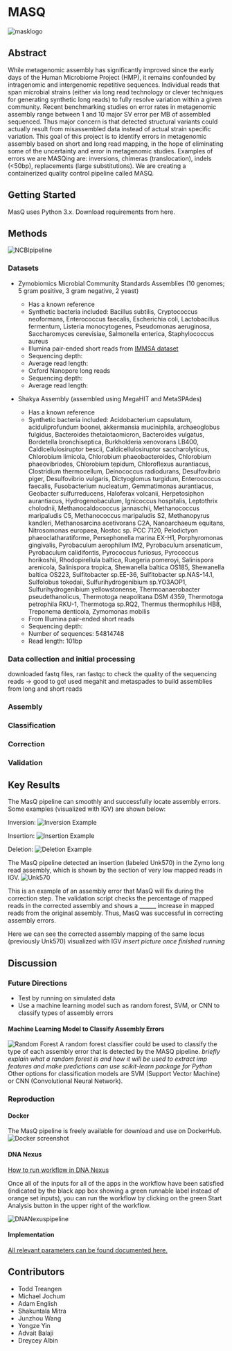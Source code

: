 # MASQ
![masklogo](https://github.com/NCBI-Codeathons/Meta_QC/blob/master/figures/mask_logo.jpg)

## Abstract
While metagenomic assembly has significantly improved since the early days of the Human Microbiome Project (HMP), it remains confounded by intragenomic and intergenomic repetitive sequences. Individual reads that span microbial strains (either via long read technology or clever techniques for generating synthetic long reads) to fully resolve variation within a given community. Recent benchmarking studies on error rates in metagenomic assembly range between 1 and 10 major SV error per MB of assembled sequenced. Thus major concern is that detected structural variants could actually result from misassembled data instead of actual strain specific variation. This goal of this project is to identify errors in metagenomic assembly based on short and long read mapping, in the hope of eliminating some of the uncertainty and error in metagenomic studies. Examples of errors we are MASQing are: inversions, chimeras (translocation), indels (<50bp), replacements (large substitutions). We are creating a containerized quality control pipeline called MASQ.

## Getting Started
MasQ uses Python 3.x. 
Download requirements from here.

## Methods
![NCBIpipeline](https://github.com/NCBI-Codeathons/MASQ/blob/master/workflow10.13.png)

### Datasets
+ Zymobiomics Microbial Community Standards Assemblies (10 genomes; 5 gram positive, 3 gram negative, 2 yeast)
  + Has a known reference
  + Synthetic bacteria included: Bacillus subtilis, Cryptococcus neoformans, Enterococcus faecalis, Escherichia coli, Lactobacillus fermentum, Listeria monocytogenes, Pseudomonas aeruginosa, Saccharomyces cerevisiae, Salmonella enterica, Staphylococcus aureus
  + Illumina pair-ended short reads from [IMMSA dataset](http://ftp-private.ncbi.nlm.nih.gov/nist-immsa/IMMSA/) 
  + Sequencing depth:
  + Average read length:
  + Oxford Nanopore long reads
  + Sequencing depth: 
  + Average read length: 
  
+ Shakya Assembly (assembled using MegaHIT and MetaSPAdes)
  + Has a known reference
  + Synthetic bacteria included: Acidobacterium capsulatum, aciduliprofundum boonei, akkermansia muciniphila, archaeoglobus fulgidus, Bacteroides thetaiotaomicron, Bacteroides vulgatus, Bordetella bronchiseptica, Burkholderia xenovorans LB400, Caldicellulosiruptor bescii, Caldicellulosiruptor saccharolyticus, Chlorobium limicola, Chlorobium phaeobacteroides, Chlorobium phaeovibriodes, Chlorobium tepidum, Chloroflexus aurantiacus, Clostridium thermocellum, Deinococcus radiodurans, Desulfovibrio piger, Desulfovibrio vulgaris, Dictyoglomus turgidum, Enterococcus faecalis, Fusobacterium nucleatum, Gemmatimonas aurantiacus, Geobacter sulfurreducens, Haloferax volcanii, Herpetosiphon aurantiacus, Hydrogenobaculum, Ignicoccus hospitalis, Leptothrix cholodnii, Methanocaldococcus jannaschii, Methanococcus maripaludis C5, Methanococcus maripaludis S2, Methanopyrus kandleri, Methanosarcina acetivorans C2A, Nanoarchaeum equitans, Nitrosomonas europaea, Nostoc sp. PCC 7120, Pelodictyon phaeoclatharatiforme, Persephonella marina EX-H1, Porphyromonas gingivalis, Pyrobaculum aerophilum IM2, Pyrobaculum arsenaticum, Pyrobaculum calidifontis, Pyrococcus furiosus, Pyrococcus horikoshii, Rhodopirellula baltica, Ruegeria pomeroyi, Salinispora arenicola, Salinispora tropica, Shewanella baltica OS185, Shewanella baltica OS223, Sulfitobacter sp.EE-36, Sulfitobacter sp.NAS-14.1, Sulfolobus tokodaii, Sulfurihydrogenibium sp.YO3AOP1, Sulfurihydrogenibium yellowstonense, Thermoanaerobacter pseudethanolicus, Thermotoga neapolitana DSM 4359, Thermotoga petrophila RKU-1, Thermotoga sp.RQ2, Thermus thermophilus HB8, Treponema denticola, Zymomonas mobilis
  + From Illumina pair-ended short reads 
  + Sequencing depth:
  + Number of sequences: 54814748
  + Read length: 101bp

### Data collection and initial processing
downloaded fastq files, ran fastqc to check the quality of the sequencing reads -> good to go!
used megahit and metaspades to build assemblies from long and short reads

### Assembly

### Classification

### Correction

### Validation

## Key Results

The MasQ pipeline can smoothly and successfully locate assembly errors. Some examples (visualized with IGV) are shown below:

Inversion:
![Inversion Example](https://github.com/NCBI-Codeathons/MASQ/blob/master/figures/k119_16424_4_303_4_949_inversion.png)

Insertion:
![Insertion Example](https://github.com/NCBI-Codeathons/MASQ/blob/master/figures/k119_12877_51-222_inse_igv_snapshot.png)

Deletion:
![Deletion Example](https://github.com/NCBI-Codeathons/MASQ/blob/master/figures/igv_snapshot_k119_18959_del.png)

The MasQ pipeline detected an insertion (labeled Unk570) in the Zymo long read assembly, which is shown by the section of very low mapped reads in IGV. 
![Unk570](https://github.com/NCBI-Codeathons/MASQ/blob/master/figures/unk570_igv_snapshot.png)

This is an example of an assembly error that MasQ will fix during the correction step. The validation script checks the percentage of mapped reads in the corrected assembly and shows a ______ increase in mapped reads from the original assembly. Thus, MasQ was successful in correcting assembly errors.

Here we can see the corrected assembly mapping of the same locus (previously Unk570) visualized with IGV
*insert picture once finished running*

## Discussion 
### Future Directions
+ Test by running on simulated data
+ Use a machine learning model such as random forest, SVM, or CNN to classify types of assembly errors
#### Machine Learning Model to Classify Assembly Errors
![Random Forest](https://github.com/NCBI-Codeathons/Meta_QC/blob/master/figures/NCBI_hackathon.jpg)
A random forest classifier could be used to classify the type of each assembly error that is detected by the MASQ pipeline. 
*briefly explain what a random forest is and how it will be used to extract imp features and make predictions*
*can use scikit-learn package for Python*
Other options for classification models are SVM (Support Vector Machine) or CNN (Convolutional Neural Network).


### Reproduction
#### Docker
The MasQ pipeline is freely available for download and use on DockerHub.
![Docker screenshot](https://github.com/NCBI-Codeathons/Meta_QC/blob/master/figures/docker_ncbi.png)

#### DNA Nexus
[How to run workflow in DNA Nexus](https://documentation.dnanexus.com/developer/workflows/building-and-running-workflows)

Once all of the inputs for all of the apps in the workflow have been satisfied (indicated by the black app box showing a green runnable label instead of orange set inputs), you can run the workflow by clicking on the green Start Analysis button in the upper right of the workflow.

![DNANexuspipeline](https://github.com/NCBI-Codeathons/Meta_QC/blob/master/figures/image.png)

#### Implementation 
[All relevant parameters can be found documented here.](https://github.com/NCBI-Codeathons/MASQ/blob/master/implementation.md)

## Contributors
+ Todd Treangen 
+ Michael Jochum
+ Adam English
+ Shakuntala Mitra
+ Junzhou Wang
+ Yongze Yin
+ Advait Balaji
+ Dreycey Albin
